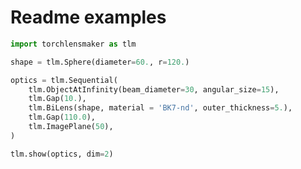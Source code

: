 # Readme examples


```python
import torchlensmaker as tlm

shape = tlm.Sphere(diameter=60., r=120.)

optics = tlm.Sequential(
    tlm.ObjectAtInfinity(beam_diameter=30, angular_size=15),
    tlm.Gap(10.),
    tlm.BiLens(shape, material = 'BK7-nd', outer_thickness=5.),
    tlm.Gap(110.0),
    tlm.ImagePlane(50),
)

tlm.show(optics, dim=2)
```


<div data-jp-suppress-context-menu id='tlmviewer-89432efa' class='tlmviewer' style='width: 100%; aspect-ratio: 16 / 9;'></div><script type='module'>async function importtlm() {
    try {
        return await import("/tlmviewer.js");
    } catch (error) {
        console.log("error", error);
        return await import("/files/test_notebooks/tlmviewer.js");
    }
}

const module = await importtlm();
const tlmviewer = module.tlmviewer;

const data = '{"mode": "2D", "camera": "XY", "data": [{"type": "surfaces", "data": [{"matrix": [[1.0, 0.0, 10.0], [0.0, 1.0, 0.0], [0.0, 0.0, 1.0]], "samples": [[3.8105011, 30.00001526], [3.73431396, 29.70337105], [3.65887451, 29.40650558], [3.584198, 29.10947609], [3.51028442, 28.81225777], [3.43712616, 28.51485062], [3.36472321, 28.21722984], [3.29308319, 27.91945267], [3.22220612, 27.6214962], [3.15209198, 27.32335663], [3.08272552, 27.02501106], [3.01412964, 26.72652054], [2.94630432, 26.42785454], [2.87923431, 26.12901688], [2.81291962, 25.83000755], [2.74737549, 25.53080177], [2.6825943, 25.23145866], [2.61857605, 24.93195152], [2.55532837, 24.63228035], [2.492836, 24.33242226], [2.43112183, 24.03243446], [2.37016296, 23.73228645], [2.30997467, 23.43198776], [2.25054169, 23.13150597], [2.19189453, 22.8309021], [2.13401031, 22.53015137], [2.07688904, 22.22925186], [2.02053833, 21.9282093], [1.96495056, 21.62699318], [1.91013336, 21.32566643], [1.85608673, 21.02419853], [1.8028183, 20.72259712], [1.75031281, 20.42082787], [1.69857788, 20.11895752], [1.64761353, 19.81695557], [1.59741974, 19.51482391], [1.54798889, 19.21253586], [1.49934387, 18.91015244], [1.45146179, 18.60764694], [1.40435791, 18.30501747], [1.3580246, 18.00226974], [1.31246185, 17.69937706], [1.26767731, 17.39639664], [1.22366333, 17.09330368], [1.18041992, 16.7901001], [1.13794708, 16.48675728], [1.09626007, 16.18333435], [1.05534363, 15.87980747], [1.01519775, 15.5761776], [0.97583008, 15.27241802], [0.93723297, 14.96858597], [0.89942169, 14.66465759], [0.86238098, 14.3606329], [0.82611847, 14.05651474], [0.79062653, 13.75227737], [0.75592041, 13.44797802], [0.72197723, 13.14359093], [0.68881989, 12.83911896], [0.65644073, 12.53453445], [0.62483978, 12.22989655], [0.5940094, 11.92518044], [0.56396484, 11.62038422], [0.53469086, 11.31548595], [0.5062027, 11.01054096], [0.47849274, 10.7055254], [0.45155334, 10.40044022], [0.42539978, 10.09528542], [0.40002441, 9.79003811], [0.37542725, 9.48475552], [0.35160828, 9.17940998], [0.3285675, 8.87400532], [0.30630493, 8.56851387], [0.28482819, 8.26299667], [0.26412964, 7.95742416], [0.24420929, 7.65179968], [0.22506714, 7.34609747], [0.20671082, 7.04037571], [0.18912506, 6.73460865], [0.17233276, 6.42879677], [0.15631104, 6.1229434], [0.14107513, 5.81702185], [0.12661743, 5.51109123], [0.11294556, 5.2051239], [0.10005188, 4.89912319], [0.0879364, 4.59306145], [0.07660675, 4.28699875], [0.0660553, 3.98090816], [0.05628204, 3.67479181], [0.04729462, 3.36865139], [0.03907776, 3.06246018], [0.03165436, 2.7562778], [0.02500916, 2.45007753], [0.01915741, 2.14386129], [0.0140686, 1.83760226], [0.00977325, 1.53136003], [0.00624847, 1.22510779], [0.00351715, 0.91884762], [0.00156403, 0.61255282], [0.00039673, 0.30628267], [0.0, -1.049e-05], [0.00039673, -0.30628267], [0.00156403, -0.61255282], [0.00351715, -0.91884762], [0.00624847, -1.22510779], [0.00977325, -1.53136003], [0.0140686, -1.83760226], [0.01915741, -2.14386129], [0.02500916, -2.45007753], [0.03165436, -2.7562778], [0.03907776, -3.06246018], [0.04729462, -3.36865139], [0.05628204, -3.67479181], [0.0660553, -3.98090816], [0.07660675, -4.28699875], [0.0879364, -4.59306145], [0.10005188, -4.89912319], [0.11294556, -5.2051239], [0.12661743, -5.51109123], [0.14107513, -5.81702185], [0.15631104, -6.1229434], [0.17233276, -6.42879677], [0.18912506, -6.73460865], [0.20671082, -7.04037571], [0.22506714, -7.34609747], [0.24420929, -7.65179968], [0.26412964, -7.95742416], [0.28482819, -8.26299667], [0.30630493, -8.56851387], [0.3285675, -8.87400532], [0.35160828, -9.17940998], [0.37542725, -9.48475552], [0.40002441, -9.79003811], [0.42539978, -10.09528542], [0.45155334, -10.40044022], [0.47849274, -10.7055254], [0.5062027, -11.01054096], [0.53469086, -11.31548595], [0.56396484, -11.62038422], [0.5940094, -11.92518044], [0.62483978, -12.22989655], [0.65644073, -12.53453445], [0.68881989, -12.83911896], [0.72197723, -13.14359093], [0.75592041, -13.44797802], [0.79062653, -13.75227737], [0.82611847, -14.05651474], [0.86238098, -14.3606329], [0.89942169, -14.66465759], [0.93723297, -14.96858597], [0.97583008, -15.27241802], [1.01519775, -15.5761776], [1.05534363, -15.87980747], [1.09626007, -16.18333435], [1.13794708, -16.48675728], [1.18041992, -16.7901001], [1.22366333, -17.09330368], [1.26767731, -17.39639664], [1.31246185, -17.69937706], [1.3580246, -18.00226974], [1.40435791, -18.30501747], [1.45146179, -18.60764694], [1.49934387, -18.91015244], [1.54798889, -19.21253586], [1.59741974, -19.51482391], [1.64761353, -19.81695557], [1.69857788, -20.11895752], [1.75031281, -20.42082787], [1.8028183, -20.72259712], [1.85608673, -21.02419853], [1.91013336, -21.32566643], [1.96495056, -21.62699318], [2.02053833, -21.9282093], [2.07688904, -22.22925186], [2.13401031, -22.53015137], [2.19189453, -22.8309021], [2.25054169, -23.13150597], [2.30997467, -23.43198776], [2.37016296, -23.73228645], [2.43112183, -24.03243446], [2.492836, -24.33242226], [2.55532837, -24.63228035], [2.61857605, -24.93195152], [2.6825943, -25.23145866], [2.74737549, -25.53080177], [2.81291962, -25.83000755], [2.87923431, -26.12901688], [2.94630432, -26.42785454], [3.01412964, -26.72652054], [3.08272552, -27.02501106], [3.15209198, -27.32335663], [3.22220612, -27.6214962], [3.29308319, -27.91945267], [3.36472321, -28.21722984], [3.43712616, -28.51485062], [3.51028442, -28.81225777], [3.584198, -29.10947609], [3.65887451, -29.40650558], [3.73431396, -29.70337105], [3.8105011, -30.00001526]]}]}, {"type": "surfaces", "data": [{"matrix": [[-1.0, 0.0, 22.62099923], [0.0, -1.0, 0.0], [0.0, 0.0, 1.0]], "samples": [[3.8105011, 30.00001526], [3.73431396, 29.70337105], [3.65887451, 29.40650558], [3.584198, 29.10947609], [3.51028442, 28.81225777], [3.43712616, 28.51485062], [3.36472321, 28.21722984], [3.29308319, 27.91945267], [3.22220612, 27.6214962], [3.15209198, 27.32335663], [3.08272552, 27.02501106], [3.01412964, 26.72652054], [2.94630432, 26.42785454], [2.87923431, 26.12901688], [2.81291962, 25.83000755], [2.74737549, 25.53080177], [2.6825943, 25.23145866], [2.61857605, 24.93195152], [2.55532837, 24.63228035], [2.492836, 24.33242226], [2.43112183, 24.03243446], [2.37016296, 23.73228645], [2.30997467, 23.43198776], [2.25054169, 23.13150597], [2.19189453, 22.8309021], [2.13401031, 22.53015137], [2.07688904, 22.22925186], [2.02053833, 21.9282093], [1.96495056, 21.62699318], [1.91013336, 21.32566643], [1.85608673, 21.02419853], [1.8028183, 20.72259712], [1.75031281, 20.42082787], [1.69857788, 20.11895752], [1.64761353, 19.81695557], [1.59741974, 19.51482391], [1.54798889, 19.21253586], [1.49934387, 18.91015244], [1.45146179, 18.60764694], [1.40435791, 18.30501747], [1.3580246, 18.00226974], [1.31246185, 17.69937706], [1.26767731, 17.39639664], [1.22366333, 17.09330368], [1.18041992, 16.7901001], [1.13794708, 16.48675728], [1.09626007, 16.18333435], [1.05534363, 15.87980747], [1.01519775, 15.5761776], [0.97583008, 15.27241802], [0.93723297, 14.96858597], [0.89942169, 14.66465759], [0.86238098, 14.3606329], [0.82611847, 14.05651474], [0.79062653, 13.75227737], [0.75592041, 13.44797802], [0.72197723, 13.14359093], [0.68881989, 12.83911896], [0.65644073, 12.53453445], [0.62483978, 12.22989655], [0.5940094, 11.92518044], [0.56396484, 11.62038422], [0.53469086, 11.31548595], [0.5062027, 11.01054096], [0.47849274, 10.7055254], [0.45155334, 10.40044022], [0.42539978, 10.09528542], [0.40002441, 9.79003811], [0.37542725, 9.48475552], [0.35160828, 9.17940998], [0.3285675, 8.87400532], [0.30630493, 8.56851387], [0.28482819, 8.26299667], [0.26412964, 7.95742416], [0.24420929, 7.65179968], [0.22506714, 7.34609747], [0.20671082, 7.04037571], [0.18912506, 6.73460865], [0.17233276, 6.42879677], [0.15631104, 6.1229434], [0.14107513, 5.81702185], [0.12661743, 5.51109123], [0.11294556, 5.2051239], [0.10005188, 4.89912319], [0.0879364, 4.59306145], [0.07660675, 4.28699875], [0.0660553, 3.98090816], [0.05628204, 3.67479181], [0.04729462, 3.36865139], [0.03907776, 3.06246018], [0.03165436, 2.7562778], [0.02500916, 2.45007753], [0.01915741, 2.14386129], [0.0140686, 1.83760226], [0.00977325, 1.53136003], [0.00624847, 1.22510779], [0.00351715, 0.91884762], [0.00156403, 0.61255282], [0.00039673, 0.30628267], [0.0, -1.049e-05], [0.00039673, -0.30628267], [0.00156403, -0.61255282], [0.00351715, -0.91884762], [0.00624847, -1.22510779], [0.00977325, -1.53136003], [0.0140686, -1.83760226], [0.01915741, -2.14386129], [0.02500916, -2.45007753], [0.03165436, -2.7562778], [0.03907776, -3.06246018], [0.04729462, -3.36865139], [0.05628204, -3.67479181], [0.0660553, -3.98090816], [0.07660675, -4.28699875], [0.0879364, -4.59306145], [0.10005188, -4.89912319], [0.11294556, -5.2051239], [0.12661743, -5.51109123], [0.14107513, -5.81702185], [0.15631104, -6.1229434], [0.17233276, -6.42879677], [0.18912506, -6.73460865], [0.20671082, -7.04037571], [0.22506714, -7.34609747], [0.24420929, -7.65179968], [0.26412964, -7.95742416], [0.28482819, -8.26299667], [0.30630493, -8.56851387], [0.3285675, -8.87400532], [0.35160828, -9.17940998], [0.37542725, -9.48475552], [0.40002441, -9.79003811], [0.42539978, -10.09528542], [0.45155334, -10.40044022], [0.47849274, -10.7055254], [0.5062027, -11.01054096], [0.53469086, -11.31548595], [0.56396484, -11.62038422], [0.5940094, -11.92518044], [0.62483978, -12.22989655], [0.65644073, -12.53453445], [0.68881989, -12.83911896], [0.72197723, -13.14359093], [0.75592041, -13.44797802], [0.79062653, -13.75227737], [0.82611847, -14.05651474], [0.86238098, -14.3606329], [0.89942169, -14.66465759], [0.93723297, -14.96858597], [0.97583008, -15.27241802], [1.01519775, -15.5761776], [1.05534363, -15.87980747], [1.09626007, -16.18333435], [1.13794708, -16.48675728], [1.18041992, -16.7901001], [1.22366333, -17.09330368], [1.26767731, -17.39639664], [1.31246185, -17.69937706], [1.3580246, -18.00226974], [1.40435791, -18.30501747], [1.45146179, -18.60764694], [1.49934387, -18.91015244], [1.54798889, -19.21253586], [1.59741974, -19.51482391], [1.64761353, -19.81695557], [1.69857788, -20.11895752], [1.75031281, -20.42082787], [1.8028183, -20.72259712], [1.85608673, -21.02419853], [1.91013336, -21.32566643], [1.96495056, -21.62699318], [2.02053833, -21.9282093], [2.07688904, -22.22925186], [2.13401031, -22.53015137], [2.19189453, -22.8309021], [2.25054169, -23.13150597], [2.30997467, -23.43198776], [2.37016296, -23.73228645], [2.43112183, -24.03243446], [2.492836, -24.33242226], [2.55532837, -24.63228035], [2.61857605, -24.93195152], [2.6825943, -25.23145866], [2.74737549, -25.53080177], [2.81291962, -25.83000755], [2.87923431, -26.12901688], [2.94630432, -26.42785454], [3.01412964, -26.72652054], [3.08272552, -27.02501106], [3.15209198, -27.32335663], [3.22220612, -27.6214962], [3.29308319, -27.91945267], [3.36472321, -28.21722984], [3.43712616, -28.51485062], [3.51028442, -28.81225777], [3.584198, -29.10947609], [3.65887451, -29.40650558], [3.73431396, -29.70337105], [3.8105011, -30.00001526]]}]}, {"type": "surfaces", "data": [{"matrix": [[1.0, 0.0, 132.62099923], [0.0, 1.0, 0.0], [0.0, 0.0, 1.0]], "samples": [[0.0, -25.0], [0.0, -24.74747467], [0.0, -24.49494934], [0.0, -24.24242401], [0.0, -23.98989868], [0.0, -23.73737335], [0.0, -23.48484802], [0.0, -23.23232269], [0.0, -22.97979736], [0.0, -22.72727203], [0.0, -22.4747467], [0.0, -22.22222328], [0.0, -21.96969795], [0.0, -21.71717262], [0.0, -21.46464729], [0.0, -21.21212196], [0.0, -20.95959663], [0.0, -20.7070713], [0.0, -20.45454597], [0.0, -20.20202065], [0.0, -19.94949532], [0.0, -19.69696999], [0.0, -19.44444466], [0.0, -19.19191933], [0.0, -18.939394], [0.0, -18.68686867], [0.0, -18.43434334], [0.0, -18.18181801], [0.0, -17.92929268], [0.0, -17.67676735], [0.0, -17.42424202], [0.0, -17.17171669], [0.0, -16.91919327], [0.0, -16.66666794], [0.0, -16.41414261], [0.0, -16.16161728], [0.0, -15.909091], [0.0, -15.65656567], [0.0, -15.40404129], [0.0, -15.15151596], [0.0, -14.89899063], [0.0, -14.6464653], [0.0, -14.39393997], [0.0, -14.14141464], [0.0, -13.88888931], [0.0, -13.63636398], [0.0, -13.38383865], [0.0, -13.13131332], [0.0, -12.87878799], [0.0, -12.62626362], [0.0, -12.37373638], [0.0, -12.12121201], [0.0, -11.86868668], [0.0, -11.61616135], [0.0, -11.36363602], [0.0, -11.11111069], [0.0, -10.85858536], [0.0, -10.60606003], [0.0, -10.3535347], [0.0, -10.10100937], [0.0, -9.84848404], [0.0, -9.59595871], [0.0, -9.34343433], [0.0, -9.090909], [0.0, -8.83838367], [0.0, -8.58585835], [0.0, -8.33333302], [0.0, -8.08080769], [0.0, -7.82828236], [0.0, -7.57575703], [0.0, -7.32323217], [0.0, -7.07070684], [0.0, -6.81818151], [0.0, -6.56565619], [0.0, -6.31313086], [0.0, -6.060606], [0.0, -5.80808067], [0.0, -5.55555534], [0.0, -5.30303001], [0.0, -5.05050468], [0.0, -4.79797935], [0.0, -4.5454545], [0.0, -4.29292917], [0.0, -4.04040384], [0.0, -3.78787851], [0.0, -3.53535342], [0.0, -3.28282809], [0.0, -3.030303], [0.0, -2.77777767], [0.0, -2.52525234], [0.0, -2.27272725], [0.0, -2.02020192], [0.0, -1.76767671], [0.0, -1.5151515], [0.0, -1.26262617], [0.0, -1.01010096], [0.0, -0.75757575], [0.0, -0.50505048], [0.0, -0.25252524], [0.0, 0.0], [0.0, 0.25252524], [0.0, 0.50505048], [0.0, 0.75757575], [0.0, 1.01010096], [0.0, 1.26262617], [0.0, 1.5151515], [0.0, 1.76767671], [0.0, 2.02020192], [0.0, 2.27272725], [0.0, 2.52525234], [0.0, 2.77777767], [0.0, 3.030303], [0.0, 3.28282809], [0.0, 3.53535342], [0.0, 3.78787851], [0.0, 4.04040384], [0.0, 4.29292917], [0.0, 4.5454545], [0.0, 4.79797935], [0.0, 5.05050468], [0.0, 5.30303001], [0.0, 5.55555534], [0.0, 5.80808067], [0.0, 6.060606], [0.0, 6.31313086], [0.0, 6.56565619], [0.0, 6.81818151], [0.0, 7.07070684], [0.0, 7.32323217], [0.0, 7.57575703], [0.0, 7.82828236], [0.0, 8.08080769], [0.0, 8.33333302], [0.0, 8.58585835], [0.0, 8.83838367], [0.0, 9.090909], [0.0, 9.34343433], [0.0, 9.59595871], [0.0, 9.84848404], [0.0, 10.10100937], [0.0, 10.3535347], [0.0, 10.60606003], [0.0, 10.85858536], [0.0, 11.11111069], [0.0, 11.36363602], [0.0, 11.61616135], [0.0, 11.86868668], [0.0, 12.12121201], [0.0, 12.37373638], [0.0, 12.62626362], [0.0, 12.87878799], [0.0, 13.13131332], [0.0, 13.38383865], [0.0, 13.63636398], [0.0, 13.88888931], [0.0, 14.14141464], [0.0, 14.39393997], [0.0, 14.6464653], [0.0, 14.89899063], [0.0, 15.15151596], [0.0, 15.40404129], [0.0, 15.65656567], [0.0, 15.909091], [0.0, 16.16161728], [0.0, 16.41414261], [0.0, 16.66666794], [0.0, 16.91919327], [0.0, 17.17171669], [0.0, 17.42424202], [0.0, 17.67676735], [0.0, 17.92929268], [0.0, 18.18181801], [0.0, 18.43434334], [0.0, 18.68686867], [0.0, 18.939394], [0.0, 19.19191933], [0.0, 19.44444466], [0.0, 19.69696999], [0.0, 19.94949532], [0.0, 20.20202065], [0.0, 20.45454597], [0.0, 20.7070713], [0.0, 20.95959663], [0.0, 21.21212196], [0.0, 21.46464729], [0.0, 21.71717262], [0.0, 21.96969795], [0.0, 22.22222328], [0.0, 22.4747467], [0.0, 22.72727203], [0.0, 22.97979736], [0.0, 23.23232269], [0.0, 23.48484802], [0.0, 23.73737335], [0.0, 23.98989868], [0.0, 24.24242401], [0.0, 24.49494934], [0.0, 24.74747467], [0.0, 25.0]]}]}, {"type": "rays", "points": [[0.0, -15.0, 11.13506749, -16.46595945], [0.0, -15.0, 11.03454429, -15.72324224], [0.0, -15.0, 10.941191, -15.0], [0.0, -15.0, 10.85372168, -14.2886095], [0.0, -15.0, 10.77110071, -13.58195769], [0.0, -11.66666667, 10.71469211, -13.07728264], [0.0, -11.66666667, 10.63864745, -12.36396046], [0.0, -11.66666667, 10.56847615, -11.66666667], [0.0, -11.66666667, 10.50322993, -10.97824861], [0.0, -11.66666667, 10.44216386, -10.29192971], [0.0, -8.33333333, 10.39281175, -9.70157296], [0.0, -8.33333333, 10.33880185, -9.01097421], [0.0, -8.33333333, 10.28970155, -8.33333333], [0.0, -8.33333333, 10.2448496, -7.66185041], [0.0, -8.33333333, 10.20375577, -6.9899834], [0.0, -5.0, 10.16752358, -6.33857987], [0.0, -5.0, 10.13375445, -5.66420136], [0.0, -5.0, 10.10421192, -5.0], [0.0, -5.0, 10.0784864, -4.3394211], [0.0, -5.0, 10.05631914, -3.67606047], [0.0, -1.66666667, 10.03720862, -2.98809025], [0.0, -1.66666667, 10.02249796, -2.32357589], [0.0, -1.66666667, 10.01157463, -1.66666667], [0.0, -1.66666667, 10.00425852, -1.01095292], [0.0, -1.66666667, 10.00051063, -0.35007446], [0.0, 1.66666667, 10.00051063, 0.35007446], [0.0, 1.66666667, 10.00425852, 1.01095292], [0.0, 1.66666667, 10.01157463, 1.66666667], [0.0, 1.66666667, 10.02249796, 2.32357589], [0.0, 1.66666667, 10.03720862, 2.98809025], [0.0, 5.0, 10.05631914, 3.67606047], [0.0, 5.0, 10.0784864, 4.3394211], [0.0, 5.0, 10.10421192, 5.0], [0.0, 5.0, 10.13375445, 5.66420136], [0.0, 5.0, 10.16752358, 6.33857987], [0.0, 8.33333333, 10.20375577, 6.9899834], [0.0, 8.33333333, 10.2448496, 7.66185041], [0.0, 8.33333333, 10.28970155, 8.33333333], [0.0, 8.33333333, 10.33880185, 9.01097421], [0.0, 8.33333333, 10.39281175, 9.70157296], [0.0, 11.66666667, 10.44216386, 10.29192971], [0.0, 11.66666667, 10.50322993, 10.97824861], [0.0, 11.66666667, 10.56847615, 11.66666667], [0.0, 11.66666667, 10.63864745, 12.36396046], [0.0, 11.66666667, 10.71469211, 13.07728264], [0.0, 15.0, 10.77110071, 13.58195769], [0.0, 15.0, 10.85372168, 14.2886095], [0.0, 15.0, 10.941191, 15.0], [0.0, 15.0, 11.03454429, 15.72324224], [0.0, 15.0, 11.13506749, 16.46595945]], "color": "#ffa724", "variables": {"base": [[-15.0], [-15.0], [-15.0], [-15.0], [-15.0], [-11.66666667], [-11.66666667], [-11.66666667], [-11.66666667], [-11.66666667], [-8.33333333], [-8.33333333], [-8.33333333], [-8.33333333], [-8.33333333], [-5.0], [-5.0], [-5.0], [-5.0], [-5.0], [-1.66666667], [-1.66666667], [-1.66666667], [-1.66666667], [-1.66666667], [1.66666667], [1.66666667], [1.66666667], [1.66666667], [1.66666667], [5.0], [5.0], [5.0], [5.0], [5.0], [8.33333333], [8.33333333], [8.33333333], [8.33333333], [8.33333333], [11.66666667], [11.66666667], [11.66666667], [11.66666667], [11.66666667], [15.0], [15.0], [15.0], [15.0], [15.0]], "object": [[-0.13089969], [-0.06544985], [0.0], [0.06544985], [0.13089969], [-0.13089969], [-0.06544985], [0.0], [0.06544985], [0.13089969], [-0.13089969], [-0.06544985], [0.0], [0.06544985], [0.13089969], [-0.13089969], [-0.06544985], [0.0], [0.06544985], [0.13089969], [-0.13089969], [-0.06544985], [0.0], [0.06544985], [0.13089969], [-0.13089969], [-0.06544985], [0.0], [0.06544985], [0.13089969], [-0.13089969], [-0.06544985], [0.0], [0.06544985], [0.13089969], [-0.13089969], [-0.06544985], [0.0], [0.06544985], [0.13089969], [-0.13089969], [-0.06544985], [0.0], [0.06544985], [0.13089969], [-0.13089969], [-0.06544985], [0.0], [0.06544985], [0.13089969]]}, "domain": {"base": [-15.0, 15.0], "object": [-0.13089969, 0.13089969]}, "layers": [1]}, {"type": "rays", "points": [[11.13506749, -16.46595945, 21.43149431, -16.85426528], [11.03454429, -15.72324224, 21.58987928, -15.69731121], [10.941191, -15.0, 21.73748118, -14.53491409], [10.85372168, -14.2886095, 21.87480555, -13.36149979], [10.77110071, -13.58195769, 22.00211003, -12.17170417], [10.71469211, -13.07728264, 21.8467346, -13.60970332], [10.63864745, -12.36396046, 21.97366117, -12.44757351], [10.56847615, -11.66666667, 22.08951353, -11.28158189], [10.50322993, -10.97824861, 22.19464044, -10.10664768], [10.44216386, -10.29192971, 22.28917445, -8.91783828], [10.39281175, -9.70157296, 22.17100841, -10.38245171], [10.33880185, -9.01097421, 22.26665041, -9.21510463], [10.28970155, -8.33333333, 22.35096033, -8.04589424], [10.2448496, -7.66185041, 22.42417829, -6.8701009], [10.20375577, -6.9899834, 22.4863501, -5.68310315], [10.16752358, -6.33857987, 22.4067905, -7.16688284], [10.13375445, -5.66420136, 22.47117928, -5.99452603], [10.10421192, -5.0, 22.52405306, -4.82262198], [10.0784864, -4.3394211, 22.56557661, -3.64669133], [10.05631914, -3.67606047, 22.59573418, -2.46231072], [10.03720862, -2.98809025, 22.55571896, -3.95765109], [10.02249796, -2.32357589, 22.58877726, -2.78068945], [10.01157463, -1.66666667, 22.61024222, -1.60672521], [10.00425852, -1.01095292, 22.62022376, -0.4314061], [10.00051063, -0.35007446, 22.61865794, 0.74960196], [10.00051063, 0.35007446, 22.61865794, -0.74960196], [10.00425852, 1.01095292, 22.62022376, 0.4314061], [10.01157463, 1.66666667, 22.61024222, 1.60672521], [10.02249796, 2.32357589, 22.58877726, 2.78068945], [10.03720862, 2.98809025, 22.55571896, 3.95765109], [10.05631914, 3.67606047, 22.59573418, 2.46231072], [10.0784864, 4.3394211, 22.56557661, 3.64669133], [10.10421192, 5.0, 22.52405306, 4.82262198], [10.13375445, 5.66420136, 22.47117928, 5.99452603], [10.16752358, 6.33857987, 22.4067905, 7.16688284], [10.20375577, 6.9899834, 22.4863501, 5.68310315], [10.2448496, 7.66185041, 22.42417829, 6.8701009], [10.28970155, 8.33333333, 22.35096033, 8.04589424], [10.33880185, 9.01097421, 22.26665041, 9.21510463], [10.39281175, 9.70157296, 22.17100841, 10.38245171], [10.44216386, 10.29192971, 22.28917445, 8.91783828], [10.50322993, 10.97824861, 22.19464044, 10.10664768], [10.56847615, 11.66666667, 22.08951353, 11.28158189], [10.63864745, 12.36396046, 21.97366117, 12.44757351], [10.71469211, 13.07728264, 21.8467346, 13.60970332], [10.77110071, 13.58195769, 22.00211003, 12.17170417], [10.85372168, 14.2886095, 21.87480555, 13.36149979], [10.941191, 15.0, 21.73748118, 14.53491409], [11.03454429, 15.72324224, 21.58987928, 15.69731121], [11.13506749, 16.46595945, 21.43149431, 16.85426528]], "color": "#ffa724", "variables": {"base": [[-15.0], [-15.0], [-15.0], [-15.0], [-15.0], [-11.66666667], [-11.66666667], [-11.66666667], [-11.66666667], [-11.66666667], [-8.33333333], [-8.33333333], [-8.33333333], [-8.33333333], [-8.33333333], [-5.0], [-5.0], [-5.0], [-5.0], [-5.0], [-1.66666667], [-1.66666667], [-1.66666667], [-1.66666667], [-1.66666667], [1.66666667], [1.66666667], [1.66666667], [1.66666667], [1.66666667], [5.0], [5.0], [5.0], [5.0], [5.0], [8.33333333], [8.33333333], [8.33333333], [8.33333333], [8.33333333], [11.66666667], [11.66666667], [11.66666667], [11.66666667], [11.66666667], [15.0], [15.0], [15.0], [15.0], [15.0]], "object": [[-0.13089969], [-0.06544985], [0.0], [0.06544985], [0.13089969], [-0.13089969], [-0.06544985], [0.0], [0.06544985], [0.13089969], [-0.13089969], [-0.06544985], [0.0], [0.06544985], [0.13089969], [-0.13089969], [-0.06544985], [0.0], [0.06544985], [0.13089969], [-0.13089969], [-0.06544985], [0.0], [0.06544985], [0.13089969], [-0.13089969], [-0.06544985], [0.0], [0.06544985], [0.13089969], [-0.13089969], [-0.06544985], [0.0], [0.06544985], [0.13089969], [-0.13089969], [-0.06544985], [0.0], [0.06544985], [0.13089969], [-0.13089969], [-0.06544985], [0.0], [0.06544985], [0.13089969], [-0.13089969], [-0.06544985], [0.0], [0.06544985], [0.13089969]]}, "domain": {"base": [-15.0, 15.0], "object": [-0.13089969, 0.13089969]}, "layers": [1]}, {"type": "rays", "points": [[21.43149431, -16.85426528, 132.62099923, -15.0246377], [21.58987928, -15.69731121, 132.62099923, -7.58959321], [21.73748118, -14.53491409, 132.62099923, -0.00859351], [21.87480555, -13.36149979, 132.62099923, 7.74942313], [22.00211003, -12.17170417, 132.62099923, 15.72165391], [21.8467346, -13.60970332, 132.62099923, -15.09190319], [21.97366117, -12.44757351, 132.62099923, -7.66214345], [22.08951353, -11.28158189, 132.62099923, -0.12733312], [22.19464044, -10.10664768, 132.62099923, 7.54149463], [22.28917445, -8.91783828, 132.62099923, 15.37779714], [22.17100841, -10.38245171, 132.62099923, -15.10015549], [22.26665041, -9.21510463, 132.62099923, -7.65994286], [22.35096033, -8.04589424, 132.62099923, -0.15352967], [22.42417829, -6.8701009, 132.62099923, 7.44675667], [22.4863501, -5.68310315, 132.62099923, 15.17165911], [22.4067905, -7.16688284, 132.62099923, -15.07656353], [22.47117928, -5.99452603, 132.62099923, -7.61085297], [22.52405306, -4.82262198, 132.62099923, -0.11658697], [22.56557661, -3.64669133, 132.62099923, 7.43329042], [22.59573418, -2.46231072, 132.62099923, 15.067626], [22.55571896, -3.95765109, 132.62099923, -15.04655898], [22.58877726, -2.78068945, 132.62099923, -7.54040735], [22.61024222, -1.60672521, 132.62099923, -0.04288596], [22.62022376, -0.4314061, 132.62099923, 7.47305658], [22.61865794, 0.74960196, 132.62099923, 15.03506036], [22.61865794, -0.74960196, 132.62099923, -15.03506036], [22.62022376, 0.4314061, 132.62099923, -7.47305658], [22.61024222, 1.60672521, 132.62099923, 0.04288596], [22.58877726, 2.78068945, 132.62099923, 7.54040735], [22.55571896, 3.95765109, 132.62099923, 15.04655898], [22.59573418, 2.46231072, 132.62099923, -15.067626], [22.56557661, 3.64669133, 132.62099923, -7.43329042], [22.52405306, 4.82262198, 132.62099923, 0.11658697], [22.47117928, 5.99452603, 132.62099923, 7.61085297], [22.4067905, 7.16688284, 132.62099923, 15.07656353], [22.4863501, 5.68310315, 132.62099923, -15.17165911], [22.42417829, 6.8701009, 132.62099923, -7.44675667], [22.35096033, 8.04589424, 132.62099923, 0.15352967], [22.26665041, 9.21510463, 132.62099923, 7.65994286], [22.17100841, 10.38245171, 132.62099923, 15.10015549], [22.28917445, 8.91783828, 132.62099923, -15.37779714], [22.19464044, 10.10664768, 132.62099923, -7.54149463], [22.08951353, 11.28158189, 132.62099923, 0.12733312], [21.97366117, 12.44757351, 132.62099923, 7.66214345], [21.8467346, 13.60970332, 132.62099923, 15.09190319], [22.00211003, 12.17170417, 132.62099923, -15.72165391], [21.87480555, 13.36149979, 132.62099923, -7.74942313], [21.73748118, 14.53491409, 132.62099923, 0.00859351], [21.58987928, 15.69731121, 132.62099923, 7.58959321], [21.43149431, 16.85426528, 132.62099923, 15.0246377]], "color": "#ffa724", "variables": {"base": [[-15.0], [-15.0], [-15.0], [-15.0], [-15.0], [-11.66666667], [-11.66666667], [-11.66666667], [-11.66666667], [-11.66666667], [-8.33333333], [-8.33333333], [-8.33333333], [-8.33333333], [-8.33333333], [-5.0], [-5.0], [-5.0], [-5.0], [-5.0], [-1.66666667], [-1.66666667], [-1.66666667], [-1.66666667], [-1.66666667], [1.66666667], [1.66666667], [1.66666667], [1.66666667], [1.66666667], [5.0], [5.0], [5.0], [5.0], [5.0], [8.33333333], [8.33333333], [8.33333333], [8.33333333], [8.33333333], [11.66666667], [11.66666667], [11.66666667], [11.66666667], [11.66666667], [15.0], [15.0], [15.0], [15.0], [15.0]], "object": [[-0.13089969], [-0.06544985], [0.0], [0.06544985], [0.13089969], [-0.13089969], [-0.06544985], [0.0], [0.06544985], [0.13089969], [-0.13089969], [-0.06544985], [0.0], [0.06544985], [0.13089969], [-0.13089969], [-0.06544985], [0.0], [0.06544985], [0.13089969], [-0.13089969], [-0.06544985], [0.0], [0.06544985], [0.13089969], [-0.13089969], [-0.06544985], [0.0], [0.06544985], [0.13089969], [-0.13089969], [-0.06544985], [0.0], [0.06544985], [0.13089969], [-0.13089969], [-0.06544985], [0.0], [0.06544985], [0.13089969], [-0.13089969], [-0.06544985], [0.0], [0.06544985], [0.13089969], [-0.13089969], [-0.06544985], [0.0], [0.06544985], [0.13089969]]}, "domain": {"base": [-15.0, 15.0], "object": [-0.13089969, 0.13089969]}, "layers": [1]}, {"type": "points", "data": [[0.0, 0.0], [10.0, 0.0], [13.81049961, 0.0], [18.81049961, 0.0], [22.62099923, 0.0], [132.62099923, 0.0]], "layers": [4]}]}';

tlmviewer.embed(document.getElementById("tlmviewer-89432efa"), data);    
</script>

